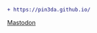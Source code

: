 ```diff
+ https://pin3da.github.io/
```
<a rel="me" href="https://fosstodon.org/@pin3da">Mastodon</a>
